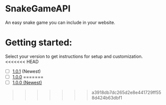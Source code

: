 # SnakeGameAPI
An easy snake game you can include in your website.

# Getting started:
Select your version to get instructions for setup and customization.
<<<<<<< HEAD
- [ ] [1.0.1](versions/1.0.1/readme.md) (Newest)
- [ ] [1.0.0](versions/1.0.0/readme.md)
=======
- [ ] [1.0.0 (Newest)](versions/1.0.0)
>>>>>>> a3918db7dc265d2e8e441729ff558d424b63dbf1
